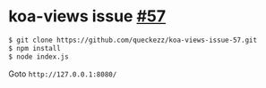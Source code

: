 
# koa-views issue [#57](https://github.com/queckezz/koa-views/issues/57)

```bash
$ git clone https://github.com/queckezz/koa-views-issue-57.git
$ npm install
$ node index.js
```

Goto `http://127.0.0.1:8080/`